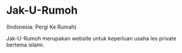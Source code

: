 # Jak-U-Rumoh
(Indonesia: Pergi Ke Rumah)

Jak-U-Rumoh merupakan website untuk keperluan usaha les private bertema islami.
